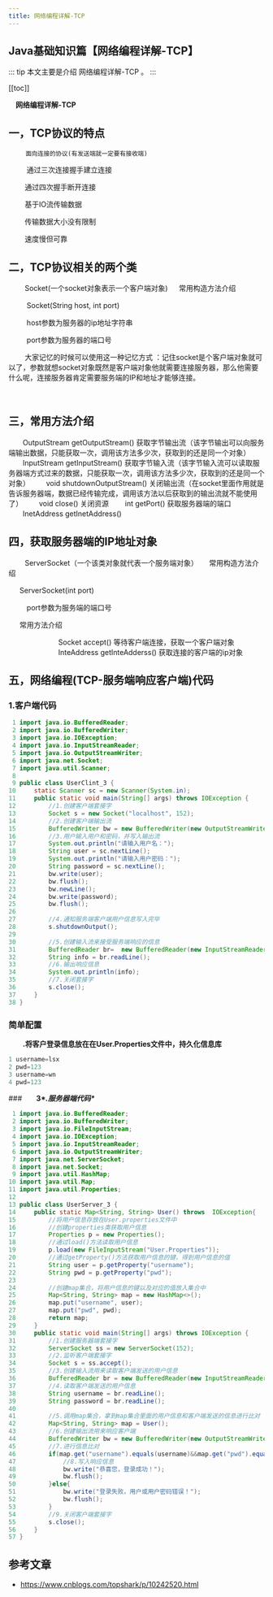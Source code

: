 ```yaml
---
title: 网络编程详解-TCP
---
```


## Java基础知识篇【网络编程详解-TCP】

::: tip
本文主要是介绍 网络编程详解-TCP 。
:::

[[toc]]

　**网络编程详解-TCP**

## **一，TCP协议的特点** 
      　 面向连接的协议(有发送端就一定要有接收端)

​     　　  通过三次连接握手建立连接

​       　　通过四次握手断开连接

​       　　基于IO流传输数据

​       　　传输数据大小没有限制

​       　　速度慢但可靠

 

## **二，TCP协议相关的两个类**
  　　 Socket(一个socket对象表示一个客户端对象)
    　  常用构造方法介绍

​            　　 Socket(String host, int port)

​               　　   host参数为服务器的ip地址字符串

​                　　   port参数为服务器的端口号

​         　　大家记忆的时候可以使用这一种记忆方式 ：记住socket是个客户端对象就可以了，参数就想socket对象既然是客户端对象他就需要连接服务器，那么他需要什么呢，连接服务器肯定需要服务端的IP和地址才能够连接。

​      

## **三，常用方法介绍**

　　OutputStream  getOutputStream() 获取字节输出流（该字节输出可以向服务端输出数据，只能获取一次，调用该方法多少次，获取到的还是同一个对象）
　　InputStream  getInputStream() 获取字节输入流（该字节输入流可以读取服务器端方式过来的数据，只能获取一次，调用该方法多少次，获取到的还是同一个对象）
　　void  shutdownOutputStream() 关闭输出流（在socket里面作用就是告诉服务器端，数据已经传输完成，调用该方法以后获取到的输出流就不能使用了）
　　void close() 关闭资源
　　int getPort() 获取服务器端的端口
　　InetAddress getInetAddress()

 

## **四，获取服务器端的IP地址对象**

   　　 ServerSocket（一个该类对象就代表一个服务端对象）
          　 常用构造方法介绍

​            　  ServerSocket(int port)

​                 　　  port参数为服务端的端口号

​          　 常用方法介绍

　　　　　　　Socket accept() 等待客户端连接，获取一个客户端对象
　　　　　　　InteAddress  getInteAdderss() 获取连接的客户端的ip对象
　　

## **五，网络编程(TCP-服务端响应客户端)代码**

###   **1.客户端代码**



``` java
 1 import java.io.BufferedReader;
 2 import java.io.BufferedWriter;
 3 import java.io.IOException;
 4 import java.io.InputStreamReader;
 5 import java.io.OutputStreamWriter;
 6 import java.net.Socket;
 7 import java.util.Scanner;
 8 
 9 public class UserClint_3 {
10     static Scanner sc = new Scanner(System.in);
11     public static void main(String[] args) throws IOException {
12         //1.创建客户端套接字
13         Socket s = new Socket("localhost", 152);
14         //2.创建客户端输出流
15         BufferedWriter bw = new BufferedWriter(new OutputStreamWriter(s.getOutputStream()));
16         //3.用户输入用户和密码，并写入输出流
17         System.out.println("请输入用户名：");
18         String user = sc.nextLine();
19         System.out.println("请输入用户密码：");
20         String password = sc.nextLine();
21         bw.write(user);
22         bw.flush();
23         bw.newLine();
24         bw.write(password);
25         bw.flush();
26         
27         //4.通知服务端客户端用户信息写入完毕
28         s.shutdownOutput();
29         
30         //5.创建输入流来接受服务端响应的信息
31         BufferedReader br=  new BufferedReader(new InputStreamReader(s.getInputStream()));
32         String info = br.readLine();
33         //6.输出响应信息
34         System.out.println(info);
35         //7.关闭套接字
36         s.close();
37     }
38 }
```



 

### 简单配置
　　**.将客户登录信息放在在User.Properties文件中，持久化信息库**　

``` java
1 username=lsx
2 pwd=123
3 username=wn
4 pwd=123
```


###　　**3\**.服务器端代码\****



``` java
 1 import java.io.BufferedReader;
 2 import java.io.BufferedWriter;
 3 import java.io.FileInputStream;
 4 import java.io.IOException;
 5 import java.io.InputStreamReader;
 6 import java.io.OutputStreamWriter;
 7 import java.net.ServerSocket;
 8 import java.net.Socket;
 9 import java.util.HashMap;
10 import java.util.Map;
11 import java.util.Properties;
12 
13 public class UserServer_3 {
14     public static Map<String, String> User() throws  IOException{
15         //将用户信息存放在User.properties文件中
16         //创建properties类获取用户信息
17         Properties p = new Properties();
18         //通过load()方法读取用户信息
19         p.load(new FileInputStream("User.Properties"));
20         //通过getProperty()方法获取用户信息的键，得到用户信息的值
21         String user = p.getProperty("username");
22         String pwd = p.getProperty("pwd");
23         
24         //创建map集合，将用户信息的键以及对应的值放入集合中
25         Map<String, String> map = new HashMap<>();
26         map.put("username", user);
27         map.put("pwd", pwd);
28         return map;
29     }
30     public static void main(String[] args) throws IOException {
31         //1.创建服务器端套接字
32         ServerSocket ss = new ServerSocket(152);
33         //2.监听客户端套接字
34         Socket s = ss.accept();
35         //3.创建输入流用来读取客户端发送的用户信息
36         BufferedReader br = new BufferedReader(new InputStreamReader(s.getInputStream()));
37         //4.读取客户端发送的用户信息
38         String username = br.readLine();
39         String password = br.readLine();
40         
41         //5.调用map集合，拿到map集合里面的用户信息和客户端发送的信息进行比对
42         Map<String, String> map = User();
43         //6.创建输出流用来响应客户端
44         BufferedWriter bw = new BufferedWriter(new OutputStreamWriter(s.getOutputStream()));
45         //7.进行信息比对
46         if(map.get("username").equals(username)&&map.get("pwd").equals(password)){
47             //8.写入响应信息
48             bw.write("恭喜您，登录成功！");
49             bw.flush();
50         }else{
51             bw.write("登录失败，用户或用户密码错误！");
52             bw.flush();
53         }
54         //9.关闭客户端套接字
55         s.close();
56     }
57 }
```


## 参考文章
* https://www.cnblogs.com/topshark/p/10242520.html